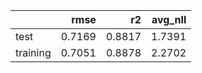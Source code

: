 |          |   rmse |     r2 |   avg_nll |
|:---------|-------:|-------:|----------:|
| test     | 0.7169 | 0.8817 |    1.7391 |
| training | 0.7051 | 0.8878 |    2.2702 |